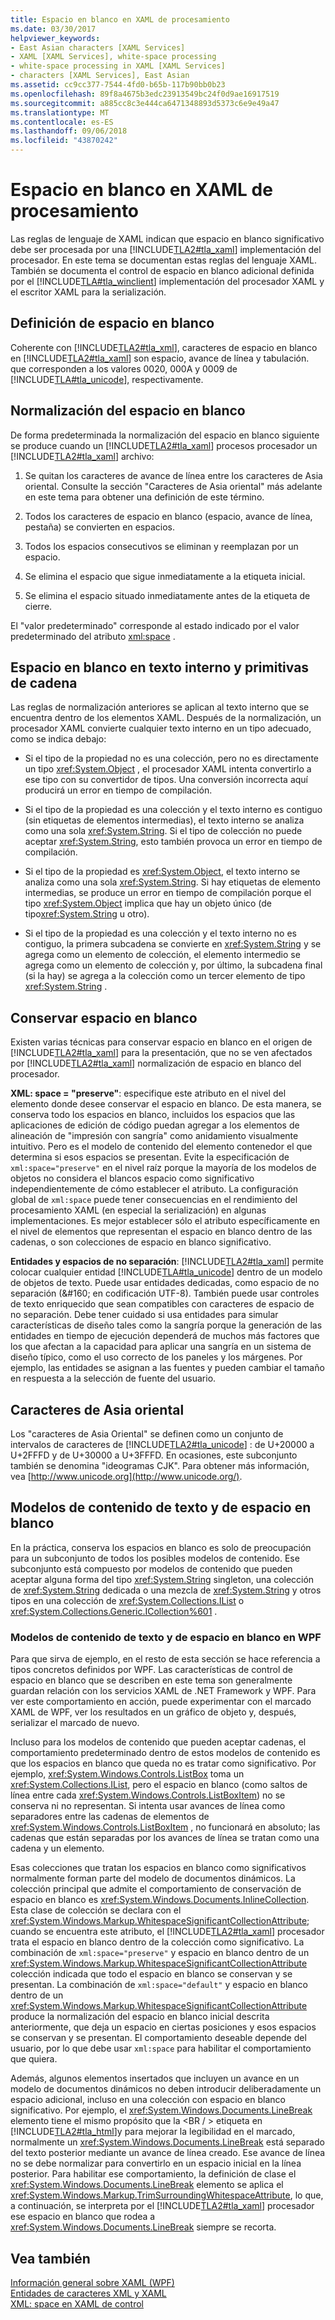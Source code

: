 ```yaml
---
title: Espacio en blanco en XAML de procesamiento
ms.date: 03/30/2017
helpviewer_keywords:
- East Asian characters [XAML Services]
- XAML [XAML Services], white-space processing
- white-space processing in XAML [XAML Services]
- characters [XAML Services], East Asian
ms.assetid: cc9cc377-7544-4fd0-b65b-117b90bb0b23
ms.openlocfilehash: 89f8a4675b3edc23913549bc24f0d9ae16917519
ms.sourcegitcommit: a885cc8c3e444ca6471348893d5373c6e9e49a47
ms.translationtype: MT
ms.contentlocale: es-ES
ms.lasthandoff: 09/06/2018
ms.locfileid: "43870242"
---
```

# <a name="white-space-processing-in-xaml"></a>Espacio en blanco en XAML de procesamiento
Las reglas de lenguaje de XAML indican que espacio en blanco significativo debe ser procesada por una [!INCLUDE[TLA2#tla_xaml](../../../includes/tla2sharptla-xaml-md.md)] implementación del procesador. En este tema se documentan estas reglas del lenguaje XAML. También se documenta el control de espacio en blanco adicional definida por el [!INCLUDE[TLA#tla_winclient](../../../includes/tlasharptla-winclient-md.md)] implementación del procesador XAML y el escritor XAML para la serialización.  
  
<a name="whitespace_definition"></a>   
## <a name="white-space-definition"></a>Definición de espacio en blanco  
 Coherente con [!INCLUDE[TLA2#tla_xml](../../../includes/tla2sharptla-xml-md.md)], caracteres de espacio en blanco en [!INCLUDE[TLA2#tla_xaml](../../../includes/tla2sharptla-xaml-md.md)] son espacio, avance de línea y tabulación. que corresponden a los valores 0020, 000A y 0009 de [!INCLUDE[TLA#tla_unicode](../../../includes/tlasharptla-unicode-md.md)], respectivamente.  
  
<a name="whitespace_normalization"></a>   
## <a name="white-space-normalization"></a>Normalización del espacio en blanco  
 De forma predeterminada la normalización del espacio en blanco siguiente se produce cuando un [!INCLUDE[TLA2#tla_xaml](../../../includes/tla2sharptla-xaml-md.md)] procesos procesador un [!INCLUDE[TLA2#tla_xaml](../../../includes/tla2sharptla-xaml-md.md)] archivo:  
  
1.  Se quitan los caracteres de avance de línea entre los caracteres de Asia oriental. Consulte la sección "Caracteres de Asia oriental" más adelante en este tema para obtener una definición de este término.  
  
2.  Todos los caracteres de espacio en blanco (espacio, avance de línea, pestaña) se convierten en espacios.  
  
3.  Todos los espacios consecutivos se eliminan y reemplazan por un espacio.  
  
4.  Se elimina el espacio que sigue inmediatamente a la etiqueta inicial.  
  
5.  Se elimina el espacio situado inmediatamente antes de la etiqueta de cierre.  
  
 El "valor predeterminado" corresponde al estado indicado por el valor predeterminado del atributo [xml:space](../../../docs/framework/xaml-services/xml-space-handling-in-xaml.md) .  
  
<a name="whitespace_in_inner_text_and_string_primitives"></a>   
## <a name="white-space-in-inner-text-and-string-primitives"></a>Espacio en blanco en texto interno y primitivas de cadena  
 Las reglas de normalización anteriores se aplican al texto interno que se encuentra dentro de los elementos XAML. Después de la normalización, un procesador XAML convierte cualquier texto interno en un tipo adecuado, como se indica debajo:  
  
-   Si el tipo de la propiedad no es una colección, pero no es directamente un tipo <xref:System.Object> , el procesador XAML intenta convertirlo a ese tipo con su convertidor de tipos. Una conversión incorrecta aquí producirá un error en tiempo de compilación.  
  
-   Si el tipo de la propiedad es una colección y el texto interno es contiguo (sin etiquetas de elementos intermedias), el texto interno se analiza como una sola <xref:System.String>. Si el tipo de colección no puede aceptar <xref:System.String>, esto también provoca un error en tiempo de compilación.  
  
-   Si el tipo de la propiedad es <xref:System.Object>, el texto interno se analiza como una sola <xref:System.String>. Si hay etiquetas de elemento intermedias, se produce un error en tiempo de compilación porque el tipo <xref:System.Object> implica que hay un objeto único (de tipo<xref:System.String> u otro).  
  
-   Si el tipo de la propiedad es una colección y el texto interno no es contiguo, la primera subcadena se convierte en <xref:System.String> y se agrega como un elemento de colección, el elemento intermedio se agrega como un elemento de colección y, por último, la subcadena final (si la hay) se agrega a la colección como un tercer elemento de tipo <xref:System.String> .  
  
<a name="preserving_whitespace"></a>   
## <a name="preserving-white-space"></a>Conservar espacio en blanco  
 Existen varias técnicas para conservar espacio en blanco en el origen de [!INCLUDE[TLA2#tla_xaml](../../../includes/tla2sharptla-xaml-md.md)] para la presentación, que no se ven afectados por [!INCLUDE[TLA2#tla_xaml](../../../includes/tla2sharptla-xaml-md.md)] normalización de espacio en blanco del procesador.  
  
 **XML: space = "preserve"**: especifique este atributo en el nivel del elemento donde desee conservar el espacio en blanco. De esta manera, se conserva todo los espacios en blanco, incluidos los espacios que las aplicaciones de edición de código puedan agregar a los elementos de alineación de "impresión con sangría" como anidamiento visualmente intuitivo. Pero es el modelo de contenido del elemento contenedor el que determina si esos espacios se presentan. Evite la especificación de `xml:space="preserve"` en el nivel raíz porque la mayoría de los modelos de objetos no considera el blancos espacio como significativo independientemente de cómo establecer el atributo. La configuración global de `xml:space` puede tener consecuencias en el rendimiento del procesamiento XAML (en especial la serialización) en algunas implementaciones. Es mejor establecer sólo el atributo específicamente en el nivel de elementos que representan el espacio en blanco dentro de las cadenas, o son colecciones de espacio en blanco significativo.  
  
 **Entidades y espacios de no separación**: [!INCLUDE[TLA2#tla_xaml](../../../includes/tla2sharptla-xaml-md.md)] permite colocar cualquier entidad [!INCLUDE[TLA#tla_unicode](../../../includes/tlasharptla-unicode-md.md)] dentro de un modelo de objetos de texto. Puede usar entidades dedicadas, como espacio de no separación (&\#160; en codificación UTF-8). También puede usar controles de texto enriquecido que sean compatibles con caracteres de espacio de no separación. Debe tener cuidado si usa entidades para simular características de diseño tales como la sangría porque la generación de las entidades en tiempo de ejecución dependerá de muchos más factores que los que afectan a la capacidad para aplicar una sangría en un sistema de diseño típico, como el uso correcto de los paneles y los márgenes. Por ejemplo, las entidades se asignan a las fuentes y pueden cambiar el tamaño en respuesta a la selección de fuente del usuario.  
  
<a name="east_asian_characters"></a>   
## <a name="east-asian-characters"></a>Caracteres de Asia oriental  
 Los "caracteres de Asia Oriental" se definen como un conjunto de intervalos de caracteres de [!INCLUDE[TLA2#tla_unicode](../../../includes/tla2sharptla-unicode-md.md)] : de U+20000 a U+2FFFD y de U+30000 a U+3FFFD. En ocasiones, este subconjunto también se denomina "ideogramas CJK". Para obtener más información, vea [http://www.unicode.org](http://www.unicode.org/).  
  
<a name="whitespace_and_text_content_models"></a>   
## <a name="white-space-and-text-content-models"></a>Modelos de contenido de texto y de espacio en blanco  
 En la práctica, conserva los espacios en blanco es solo de preocupación para un subconjunto de todos los posibles modelos de contenido. Ese subconjunto está compuesto por modelos de contenido que pueden aceptar alguna forma del tipo <xref:System.String> singleton, una colección de <xref:System.String> dedicada o una mezcla de <xref:System.String> y otros tipos en una colección de <xref:System.Collections.IList> o <xref:System.Collections.Generic.ICollection%601> .  
  
### <a name="white-space-and-text-content-models-in-wpf"></a>Modelos de contenido de texto y de espacio en blanco en WPF  
 Para que sirva de ejemplo, en el resto de esta sección se hace referencia a tipos concretos definidos por WPF. Las características de control de espacio en blanco que se describen en este tema son generalmente guardan relación con los servicios XAML de .NET Framework y WPF. Para ver este comportamiento en acción, puede experimentar con el marcado XAML de WPF, ver los resultados en un gráfico de objeto y, después, serializar el marcado de nuevo.  
  
 Incluso para los modelos de contenido que pueden aceptar cadenas, el comportamiento predeterminado dentro de estos modelos de contenido es que los espacios en blanco que queda no es tratar como significativo. Por ejemplo, <xref:System.Windows.Controls.ListBox> toma un <xref:System.Collections.IList>, pero el espacio en blanco (como saltos de línea entre cada <xref:System.Windows.Controls.ListBoxItem>) no se conserva ni no representan. Si intenta usar avances de línea como separadores entre las cadenas de elementos de <xref:System.Windows.Controls.ListBoxItem> , no funcionará en absoluto; las cadenas que están separadas por los avances de línea se tratan como una cadena y un elemento.  
  
 Esas colecciones que tratan los espacios en blanco como significativos normalmente forman parte del modelo de documentos dinámicos. La colección principal que admite el comportamiento de conservación de espacio en blanco es <xref:System.Windows.Documents.InlineCollection>. Esta clase de colección se declara con el <xref:System.Windows.Markup.WhitespaceSignificantCollectionAttribute>; cuando se encuentra este atributo, el [!INCLUDE[TLA2#tla_xaml](../../../includes/tla2sharptla-xaml-md.md)] procesador trata el espacio en blanco dentro de la colección como significativo. La combinación de `xml:space="preserve"` y espacio en blanco dentro de un <xref:System.Windows.Markup.WhitespaceSignificantCollectionAttribute> colección indicada que todo el espacio en blanco se conservan y se presentan. La combinación de `xml:space="default"` y espacio en blanco dentro de un <xref:System.Windows.Markup.WhitespaceSignificantCollectionAttribute> produce la normalización del espacio en blanco inicial descrita anteriormente, que deja un espacio en ciertas posiciones y esos espacios se conservan y se presentan. El comportamiento deseable depende del usuario, por lo que debe usar `xml:space` para habilitar el comportamiento que quiera.  
  
 Además, algunos elementos insertados que incluyen un avance en un modelo de documentos dinámicos no deben introducir deliberadamente un espacio adicional, incluso en una colección con espacio en blanco significativo. Por ejemplo, el <xref:System.Windows.Documents.LineBreak> elemento tiene el mismo propósito que la \<BR / > etiqueta en [!INCLUDE[TLA2#tla_html](../../../includes/tla2sharptla-html-md.md)]y para mejorar la legibilidad en el marcado, normalmente un <xref:System.Windows.Documents.LineBreak> está separado del texto posterior mediante un avance de línea creado. Ese avance de línea no se debe normalizar para convertirlo en un espacio inicial en la línea posterior. Para habilitar ese comportamiento, la definición de clase el <xref:System.Windows.Documents.LineBreak> elemento se aplica el <xref:System.Windows.Markup.TrimSurroundingWhitespaceAttribute>, lo que, a continuación, se interpreta por el [!INCLUDE[TLA2#tla_xaml](../../../includes/tla2sharptla-xaml-md.md)] procesador ese espacio en blanco que rodea a <xref:System.Windows.Documents.LineBreak> siempre se recorta.  
  
## <a name="see-also"></a>Vea también  
 [Información general sobre XAML (WPF)](../../../docs/framework/wpf/advanced/xaml-overview-wpf.md)  
 [Entidades de caracteres XML y XAML](../../../docs/framework/xaml-services/xml-character-entities-and-xaml.md)  
 [XML: space en XAML de control](../../../docs/framework/xaml-services/xml-space-handling-in-xaml.md)
